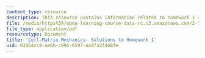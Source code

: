 ```yaml
---
content_type: resource
description: This resource contains information related to homework 1 solution.
file: /media/https%3A/open-learning-course-data-rc.s3.amazonaws.com/2-785j-cell-matrix-mechanics-fall-2014/03464cc8ae6bc9960597a44fa2f468fe_MIT2_785JF14_Homework_1_Sol.pdf
file_type: application/pdf
resourcetype: Document
title: 'Cell-Matrix Mechanics: Solutions to Homework 1'
uid: 03464cc8-ae6b-c996-0597-a44fa2f468fe
---
```

